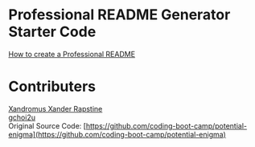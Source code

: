 # Professional README Generator Starter Code

[How to create a Professional README](./readme-guide.md)

# Contributers

[Xandromus Xander Rapstine](https://github.com/Xandromus) <br>
[gchoi2u](https://github.com/gchoi2u) <br>
Original Source Code: [https://github.com/coding-boot-camp/potential-enigma](https://github.com/coding-boot-camp/potential-enigma)
